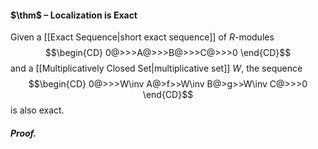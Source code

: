 #### $\thm$ – Localization is Exact
Given a [[Exact Sequence|short exact sequence]] of $R$-modules $$\begin{CD}
0@>>>A@>>>B@>>>C@>>>0
\end{CD}$$and a [[Multiplicatively Closed Set|multiplicative set]] $W$, the sequence $$\begin{CD}
0@>>>W\inv A@>f>>W\inv B@>g>>W\inv C@>>>0
\end{CD}$$is also exact.

##### *Proof.*